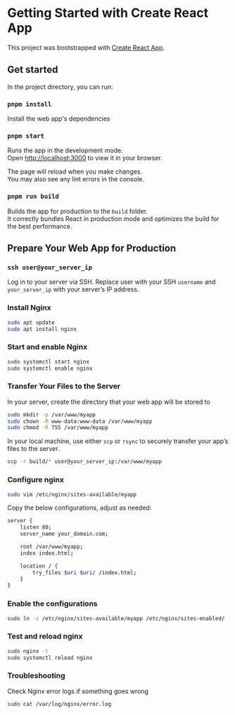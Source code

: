# Getting Started with Create React App

This project was bootstrapped with [Create React App](https://github.com/facebook/create-react-app).

## Get started

In the project directory, you can run:

### `pnpm install`

Install the web app's dependencies

### `pnpm start`

Runs the app in the development mode.\
Open [http://localhost:3000](http://localhost:3000) to view it in your browser.

The page will reload when you make changes.\
You may also see any lint errors in the console.

### `pnpm run build`

Builds the app for production to the `build` folder.\
It correctly bundles React in production mode and optimizes the build for the best performance.

## Prepare Your Web App for Production

### `ssh user@your_server_ip`
Log in to your server via SSH.
Replace user with your SSH `username` and `your_server_ip` with your server’s IP address.

### Install Nginx

```bash
sudo apt update
sudo apt install nginx
```

### Start and enable Nginx

```bash
sudo systemctl start nginx
sudo systemctl enable nginx
```

### Transfer Your Files to the Server

In your server, create the directory that your web app will be stored to
```bash
sudo mkdir -p /var/www/myapp
sudo chown -R www-data:www-data /var/www/myapp
sudo chmod -R 755 /var/www/myapp
```

In your local machine, use either `scp` or `rsync` to securely transfer your app’s files to the server.

```bash
scp -r build/* user@your_server_ip:/var/www/myapp
```

### Configure nginx

```bash
sudo vim /etc/nginx/sites-available/myapp
```

Copy the below configurations, adjust as needed:
```bash
server {
    listen 80;
    server_name your_domain.com;

    root /var/www/myapp;
    index index.html;

    location / {
        try_files $uri $uri/ /index.html;
    }
}
```

### Enable the configurations

```bash
sudo ln -s /etc/nginx/sites-available/myapp /etc/nginx/sites-enabled/
```
### Test and reload nginx

```bash
sudo nginx -t
sudo systemctl reload nginx
```

### Troubleshooting
Check Nginx error logs if something goes wrong

```bash
sudo cat /var/log/nginx/error.log
```

